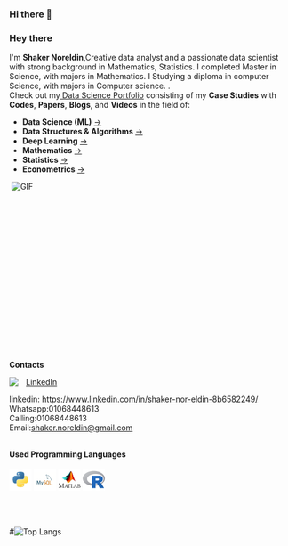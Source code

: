 ### Hi there 👋

<!--
**ShakerNoreldin/ShakerNoreldin** is a ✨ _special_ ✨ repository because its `README.md` (this file) appears on your GitHub profile.

Here are some ideas to get you started:
- 🌱 I’m currently learning Data Science 
- 👯 I’m looking to collaborate on data science and data analyzing projects as a freelancer or part time or full time contract
- 💬 Ask me about Mathematics, Data science, statistics, Python, Sql, Pandas, data analzing 
- 📫 How to reach me: 
linkedin: https://www.linkedin.com/in/shaker-nor-eldin-8b6582249/
Whatsapp:01068448613
Calling:01068448613
Email:shaker.noreldin@gmail.com
-->

### Hey there
I'm **Shaker Noreldin**,Creative data analyst and a passionate data scientist with strong background in Mathematics, Statistics. 
I completed Master in Science, with majors in Mathematics.
I Studying a diploma in computer Science, with majors in Computer science.
. <br>
Check out my<a href="https://github.com/TatevKaren/TatevKaren-data-science-portfolio"> Data Science Portfolio</a> consisting of my **Case Studies** with **Codes**, **Papers**, **Blogs**, and **Videos** in the field of:

- **Data Science (ML)** <a href="https://github.com/TatevKaren/data-science-popular-algorithms"> -> <a> 
- **Data Structures & Algorithms** <a href= "https://github.com/TatevKaren/DataStructuresAlgorithmsCourse"> -> <a>
- **Deep Learning** <a href="https://github.com/TatevKaren/recurrent-neural-network-pricing-model"> -> <a> 
- **Mathematics** <a href="https://github.com/TatevKaren/mathematics-statistics-for-data-science"> -> <a> 
- **Statistics** <a href="https://github.com/TatevKaren/mathematics-statistics-for-data-science/blob/main/Deriving%20Expectation%20and%20Variances%20of%20Densities/README.MD"> -> <a>
- **Econometrics** <a href="https://github.com/TatevKaren/econometric-algorithms"> -> <a>


<img align="right" alt="GIF" src="[https://cdn.dribbble.com/users/2344801/screenshots/4774578/alphatestersanimation2.gif?raw=true](https://img.freepik.com/free-vector/illustration-social-media-concept_53876-18135.jpg?w=826&t=st=1682230804~exp=1682231404~hmac=311f85f96d4bb683d613835e1f4683d3572da1221ee447e82d38a9e698da6065)" width="500" height="320"/>
<br>

**Contacts**
 
<img align="left"  width="30px" src="https://cdn2.iconfinder.com/data/icons/social-media-icons-23/800/linkedin-512.png"/> <a href="[(https://www.linkedin.com/in/shaker-nor-eldin-8b6582249/)]">LinkedIn</a> 
 <br>

linkedin: https://www.linkedin.com/in/shaker-nor-eldin-8b6582249/
  <br>
Whatsapp:01068448613
  <br>
Calling:01068448613
  <br>
Email:shaker.noreldin@gmail.com
<br>
<br>

**Used Programming Languages**  
<br>
<code><img height="40" src="https://raw.githubusercontent.com/github/explore/80688e429a7d4ef2fca1e82350fe8e3517d3494d/topics/python/python.png"></code>
<code><img height="40" src="https://raw.githubusercontent.com/github/explore/80688e429a7d4ef2fca1e82350fe8e3517d3494d/topics/mysql/mysql.png"></code>
<code><img height="40" src="https://raw.githubusercontent.com/github/explore/80688e429a7d4ef2fca1e82350fe8e3517d3494d/topics/matlab/matlab.png"></code>
<code><img height="40" src="https://raw.githubusercontent.com/github/explore/80688e429a7d4ef2fca1e82350fe8e3517d3494d/topics/r/r.png"></code>

<br>
<br>

#![Top Langs](https://github-readme-stats.vercel.app/api/top-langs/?username=TatevKaren)



